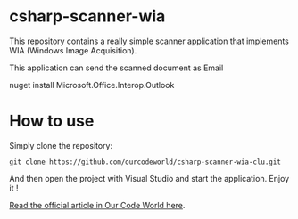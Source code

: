 # csharp-scanner-wia
This repository contains a really simple scanner application that implements WIA (Windows Image Acquisition).

This application can send the scanned document as Email

nuget install Microsoft.Office.Interop.Outlook

# How to use

Simply clone the repository:

```batch
git clone https://github.com/ourcodeworld/csharp-scanner-wia-clu.git
```

And then open the project with Visual Studio and start the application. Enjoy it !



[Read the official article in Our Code World here](http://ourcodeworld.com/articles/read/382/creating-a-scanning-application-in-winforms-with-csharp).
